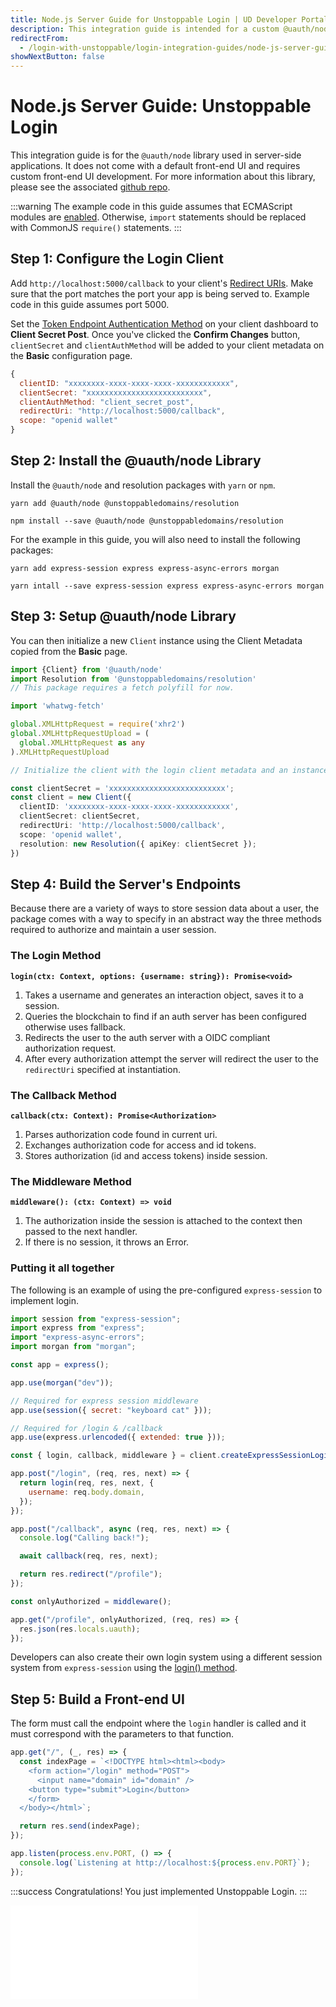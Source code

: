 ```yaml
---
title: Node.js Server Guide for Unstoppable Login | UD Developer Portal
description: This integration guide is intended for a custom @uauth/node integration for server-side applications and does not come with a default front-end UI.
redirectFrom:
  - /login-with-unstoppable/login-integration-guides/node-js-server-guide/
showNextButton: false
---
```


# Node.js Server Guide: Unstoppable Login

This integration guide is for the `@uauth/node` library used in server-side applications. It does not come with a default front-end UI and requires custom front-end UI development. For more information about this library, please see the associated [github repo](https://github.com/unstoppabledomains/uauth/tree/main/packages/node).

:::warning
The example code in this guide assumes that ECMAScript modules are [enabled](https://nodejs.org/dist/latest-v16.x/docs/api/esm.html#enabling). Otherwise, `import` statements should be replaced with CommonJS `require()` statements.
:::

## Step 1: Configure the Login Client

Add `http://localhost:5000/callback` to your client's [Redirect URIs](/identity/guides/client-configurations.md#redirect-uris). Make sure that the port matches the port your app is being served to. Example code in this guide assumes port 5000.

Set the [Token Endpoint Authentication Method](/identity/guides/client-configurations.md/#token-endpoint-authentication-method) on your client dashboard to **Client Secret Post**. Once you've clicked the **Confirm Changes** button, `clientSecret` and `clientAuthMethod` will be added to your client metadata on the **Basic** configuration page.

```javascript
{
  clientID: "xxxxxxxx-xxxx-xxxx-xxxx-xxxxxxxxxxxx",
  clientSecret: "xxxxxxxxxxxxxxxxxxxxxxxxxx",
  clientAuthMethod: "client_secret_post",
  redirectUri: "http://localhost:5000/callback",
  scope: "openid wallet"
}
```

## Step 2: Install the @uauth/node Library

Install the `@uauth/node` and resolution packages with `yarn` or `npm`.

```shell yarn
yarn add @uauth/node @unstoppabledomains/resolution
```

```shell npm
npm install --save @uauth/node @unstoppabledomains/resolution
```

For the example in this guide, you will also need to install the following packages:

```shell yarn
yarn add express-session express express-async-errors morgan
```

```shell npm
yarn intall --save express-session express express-async-errors morgan
```

## Step 3: Setup @uauth/node Library

You can then initialize a new `Client` instance using the Client Metadata copied from the **Basic** page.

```typescript
import {Client} from '@uauth/node'
import Resolution from '@unstoppabledomains/resolution'
// This package requires a fetch polyfill for now.

import 'whatwg-fetch'

global.XMLHttpRequest = require('xhr2')
global.XMLHttpRequestUpload = (
  global.XMLHttpRequest as any
).XMLHttpRequestUpload

// Initialize the client with the login client metadata and an instance of Resolution

const clientSecret = 'xxxxxxxxxxxxxxxxxxxxxxxxxx';
const client = new Client({
  clientID: 'xxxxxxxx-xxxx-xxxx-xxxx-xxxxxxxxxxxx',
  clientSecret: clientSecret,
  redirectUri: 'http://localhost:5000/callback',
  scope: 'openid wallet',
  resolution: new Resolution({ apiKey: clientSecret });
})
```

## Step 4: Build the Server's Endpoints

Because there are a variety of ways to store session data about a user, the package comes with a way to specify in an abstract way the three methods required to authorize and maintain a user session.

### The Login Method

**`login(ctx: Context, options: {username: string}): Promise<void>`**

1. Takes a username and generates an interaction object, saves it to a session.
2. Queries the blockchain to find if an auth server has been configured otherwise uses fallback.
3. Redirects the user to the auth server with a OIDC compliant authorization request.
4. After every authorization attempt the server will redirect the user to the `redirectUri` specified at instantiation.

### The Callback Method

**`callback(ctx: Context): Promise<Authorization>`**

1. Parses authorization code found in current uri.
2. Exchanges authorization code for access and id tokens.
3. Stores authorization (id and access tokens) inside session.

### The Middleware Method

**`middleware(): (ctx: Context) => void`**

1. The authorization inside the session is attached to the context then passed to the next handler.
2. If there is no session, it throws an Error.

### Putting it all together

The following is an example of using the pre-configured `express-session` to implement login.

```javascript
import session from "express-session";
import express from "express";
import "express-async-errors";
import morgan from "morgan";

const app = express();

app.use(morgan("dev"));

// Required for express session middleware
app.use(session({ secret: "keyboard cat" }));

// Required for /login & /callback
app.use(express.urlencoded({ extended: true }));

const { login, callback, middleware } = client.createExpressSessionLogin();

app.post("/login", (req, res, next) => {
  return login(req, res, next, {
    username: req.body.domain,
  });
});

app.post("/callback", async (req, res, next) => {
  console.log("Calling back!");

  await callback(req, res, next);

  return res.redirect("/profile");
});

const onlyAuthorized = middleware();

app.get("/profile", onlyAuthorized, (req, res) => {
  res.json(res.locals.uauth);
});
```

Developers can also create their own login system using a different session system from `express-session` using the [login() method](#the-login-method).

## Step 5: Build a Front-end UI

The form must call the endpoint where the `login` handler is called and it must correspond with the parameters to that function.

```javascript
app.get("/", (_, res) => {
  const indexPage = `<!DOCTYPE html><html><body>
    <form action="/login" method="POST">
      <input name="domain" id="domain" />
    <button type="submit">Login</button>
    </form>
  </body></html>`;

  return res.send(indexPage);
});

app.listen(process.env.PORT, () => {
  console.log(`Listening at http://localhost:${process.env.PORT}`);
});
```

:::success Congratulations!
You just implemented Unstoppable Login.
:::

<embed src="/snippets/_login-paths-next.md" />
